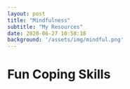 ```yaml
---
layout: post
title: "Mindfulness"
subtitle: "My Resources"
date: 2020-06-27 10:58:18
background: '/assets/img/mindful.png'
---
```

# **Fun Coping Skills**
<object data="/assets/pdf/mindful1.pdf" width="500" height="500" type='application/pdf'/>